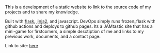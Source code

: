 This is a development of a static website to link to the source code of my projects and to share my knowledge.

Built with [flask](https://flask.palletsprojects.com/en/1.1.x/), [jinja2](https://www.palletsprojects.com/p/jinja/), and javascript.
DevOps simply runs frozen_flask with github actions and deploys to github pages.
Its a JAMtastic site that has a mini-game for firstcomers, a simple desctiption of me and links to my previous work, documents, and a contact page.

Link to site: [here](https://brianstinergithub.github.io/Portfolio-Site)

